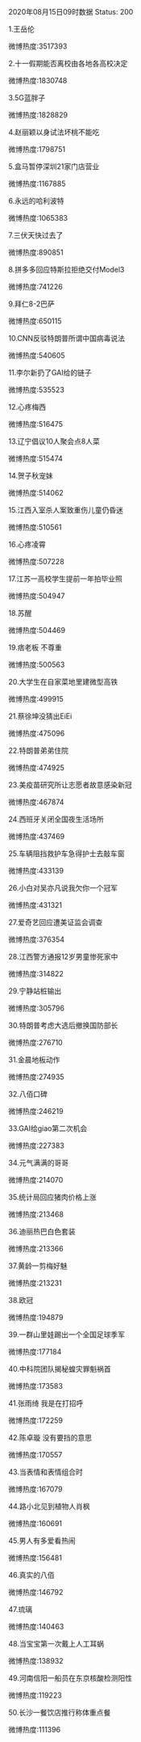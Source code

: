 2020年08月15日09时数据
Status: 200

1.王岳伦

微博热度:3517393

2.十一假期能否离校由各地各高校决定

微博热度:1830748

3.5G蓝胖子

微博热度:1828829

4.赵丽颖以身试法坏桃不能吃

微博热度:1798751

5.盒马暂停深圳21家门店营业

微博热度:1167885

6.永远的哈利波特

微博热度:1065383

7.三伏天快过去了

微博热度:890851

8.拼多多回应特斯拉拒绝交付Model3

微博热度:741226

9.拜仁8-2巴萨

微博热度:650115

10.CNN反驳特朗普所谓中国病毒说法

微博热度:540605

11.李尔新扔了GAI给的链子

微博热度:535523

12.心疼梅西

微博热度:516475

13.辽宁倡议10人聚会点8人菜

微博热度:515474

14.贺子秋宠妹

微博热度:514062

15.江西入室杀人案致重伤儿童仍昏迷

微博热度:510561

16.心疼凌霄

微博热度:507228

17.江苏一高校学生提前一年拍毕业照

微博热度:504947

18.苏醒

微博热度:504469

19.痞老板 不尊重

微博热度:500563

20.大学生在自家菜地里建微型高铁

微博热度:499915

21.蔡徐坤没猜出EiEi

微博热度:475096

22.特朗普弟弟住院

微博热度:474925

23.美疫苗研究所让志愿者故意感染新冠

微博热度:467874

24.西班牙关闭全国夜生活场所

微博热度:437469

25.车辆阻挡救护车急得护士去敲车窗

微博热度:433139

26.小白对吴亦凡说我欠你一个冠军

微博热度:431321

27.爱奇艺回应遭美证监会调查

微博热度:376354

28.江西警方通报12岁男童惨死家中

微博热度:314822

29.宁静站桩输出

微博热度:305796

30.特朗普考虑大选后撤换国防部长

微博热度:276710

31.金晨地板动作

微博热度:274935

32.八佰口碑

微博热度:246219

33.GAI给giao第二次机会

微博热度:227383

34.元气满满的哥哥

微博热度:214070

35.统计局回应猪肉价格上涨

微博热度:213468

36.迪丽热巴白色套装

微博热度:213366

37.黄龄一剪梅好魅

微博热度:213231

38.欧冠

微博热度:194879

39.一群山里娃踢出一个全国足球季军

微博热度:177184

40.中科院团队揭秘蝗灾罪魁祸首

微博热度:173583

41.张雨绮 我是在打招呼

微博热度:172259

42.陈卓璇 没有要挡的意思

微博热度:170557

43.当表情和表情组合时

微博热度:167079

44.路小北见到植物人肖枫

微博热度:160691

45.男人有多爱看热闹

微博热度:156481

46.真实的八佰

微博热度:146792

47.琉璃

微博热度:140463

48.当宝宝第一次戴上人工耳蜗

微博热度:138932

49.河南信阳一船员在东京核酸检测阳性

微博热度:119223

50.长沙一餐饮店推行称体重点餐

微博热度:111396

